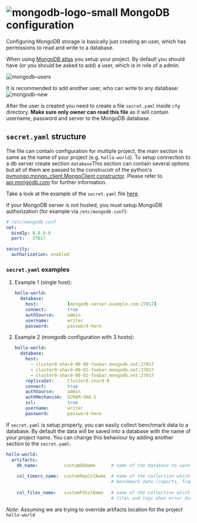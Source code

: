 # ![mongodb-logo-small](imgs/mongodb-logo-small.jpg) MongoDB configuration

Configuring MongoDB storage is basically just creating an user, which has 
permissions to read and write to a database.

When using [MongoDB atlas](https://cloud.mongodb.com) you setup your project.
By default you should have (or you should be asked to add) a user, which is in role of a admin.

![mongodb-users](imgs/mongodb-users.png)

It is recommended to add another user, who can write to any database:
![mongodb-new](imgs/mongodb-new.png)


After the user is created you need to create a file `secret.yaml` inside
`cfg` directory. **Make sure only owner can read this file** as it will contain username, password and server to the MongoDB database.

## `secret.yaml` structure

The file can contain configuration for multiple project, the main section is same as
the name of your project (e.g. `hello-world`). To setup connection to a db server
create section `database`This section can contain several options but all of them are passed
to the construcotr of the python's 
[pymongo.mongo_client.MongoClient constructor](https://api.mongodb.com/python/current/api/pymongo/mongo_client.html#pymongo.mongo_client.MongoClient). Please refer to [api.mongodb.com](https://api.mongodb.com/python/current/api/pymongo/mongo_client.html#pymongo.mongo_client.MongoClient) for further information.

Take a look at the example of the `secret.yaml` file [here](https://github.com/janhybs/ci-hpc/blob/master/cfg/secret.template.yaml).

If your MongoDB server is not hosted, you must setup MongoDB authorization (for example via `/etc/mongodb.conf`):

```yaml
# /etc/mongodb.conf
net:
  bindIp: 0.0.0.0
  port:   27017

security:
  authorization: enabled
```

### `secret.yaml` examples
  1. Example 1 (single host):
      ```yaml
      hello-world:
        database:
          host:           [mongodb.server.example.com:27017]
          connect:        true
          authSource:     admin
          username:       writer
          password:       password-here
      ```

  2. Example 2 (mongodb configuration with 3 hosts):
      ```yaml
      hello-world:
        database:
          host:
            - cluster0-shard-00-00-foobar.mongodb.net:27017
            - cluster0-shard-00-01-foobar.mongodb.net:27017
            - cluster0-shard-00-02-foobar.mongodb.net:27017
          replicaSet:     Cluster0-shard-0
          connect:        true
          authSource:     admin
          authMechanism:  SCRAM-SHA-1
          ssl:            true
          username:       writer
          password:       password-here
      ```


      
If `secret.yaml` is setup properly, you can easily collect benchmark data to
a database. By default the data will be saved into a database with the name
of your project name. You can change this behaviour by adding another section
to the `secret.yaml`:

```yaml
hello-world:
  artifacts:
    db_name:          customDbName      # name of the database to save date to
    
    col_timers_name:  customRepColName  # name of the collection which will contain
                                        # benchmark data (reports, frames)
    
    col_files_name:   customFSColName   # name of the collection which will contain
                                        # files and logs when error during run occured
```

*Note:* Assuming we are trying to override artifacts location fot the 
project `hello-world`
